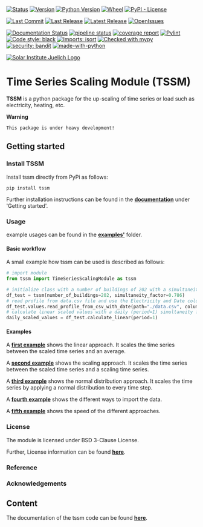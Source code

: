 [![Status](https://img.shields.io/pypi/status/tssm?style=flat-square)](https://pypi.python.org/pypi/tssm)
[![Version](https://img.shields.io/pypi/v/tssm.svg?style=flat-square)](https://pypi.python.org/pypi/tssm)
[![Python Version](https://img.shields.io/pypi/pyversions/tssm?style=flat-square)](https://pypi.python.org/pypi/tssm)
[![Wheel](https://img.shields.io/pypi/wheel/tssm?style=flat-square)](https://pypi.python.org/pypi/tssm)
[![PyPI - License](https://img.shields.io/pypi/l/tssm?style=flat-square)](https://opensource.org/licenses/BSD-3-Clause)

[![Last Commit](https://git.fh-aachen.de/tb5152e/tssm/-/jobs/artifacts/main/raw/public/badges/last_commit.svg?job=badges&style=flat-square)](https://git.fh-aachen.de/tb5152e/tssm/-/commits/main)
[![Last Release](https://git.fh-aachen.de/tb5152e/tssm/-/jobs/artifacts/main/raw/public/badges/last_release.svg?job=badges&style=flat-square)](https://git.fh-aachen.de/tb5152e/tssm/-/commits/main)
[![Latest Release](https://git.fh-aachen.de/tb5152e/tssm/-/badges/release.svg?style=flat-square)](https://git.fh-aachen.de/tb5152e/diversityfactor/-/releases)
[![OpenIssues](https://git.fh-aachen.de/tb5152e/tssm/-/jobs/artifacts/main/raw/public/badges/open_issues.svg?job=badges&style=flat-square)](https://git.fh-aachen.de/tb5152e/tssm/-/issues)

[![Documentation Status](https://readthedocs.org/projects/tssm/badge/?version=latest&style=flat-square)](https://tssm.readthedocs.io/en/latest/?badge=latest)
[![pipeline status](https://git.fh-aachen.de/tb5152e/tssm/badges/main/pipeline.svg?style=flat-square)](https://git.fh-aachen.de/tb5152e/tssm/-/commits/main)
[![coverage report](https://git.fh-aachen.de/tb5152e/tssm/badges/main/coverage.svg?style=flat-square)](https://git.fh-aachen.de/tb5152e/tssm/-/commits/main)
[![Pylint](https://git.fh-aachen.de/tb5152e/tssm/-/jobs/artifacts/main/raw/public/pylint/pylint.svg?style=flat-square&job=pylint)](https://pylint.pycqa.org/en/latest/)
[![Code style: black](https://img.shields.io/badge/code%20style-black-000000.svg?style=flat-square)](https://github.com/psf/black)
[![Imports: isort](https://img.shields.io/badge/%20imports-isort-%231674b1?style=flat-square&labelColor=ef8336)](https://pycqa.github.io/isort/)
[![Checked with mypy](https://img.shields.io/badge/mypy-checked-blue?style=flat-square)](http://mypy-lang.org/)
[![security: bandit](https://img.shields.io/badge/security-bandit-success.svg?style=flat-square)](https://github.com/PyCQA/bandit)
[![made-with-python](https://img.shields.io/badge/Made%20with-Python-1f425f.svg?style=flat-square)](https://www.python.org/)


<a href="https://www.fh-aachen.de/forschung/solar-institut-juelich"><img src="https://www.fh-aachen.de/fileadmin/ins/ins_sij/Wortmarke_SIJ_ts_web.jpg" 
alt="Solar Institute Juelich Logo"></a> 

# Time Series Scaling Module  (TSSM)
**TSSM** is a python package for the up-scaling of time series or load such as electricity, heating, etc. 

**Warning**
```{warning} 
This package is under heavy development!
```

## Getting started

### Install TSSM

Install tssm directly from PyPi as follows: 

```console
pip install tssm
```

Further installation instructions can be found in the [**documentation**](http://tssm.rtfd.io/) under 'Getting started'.


### Usage

example usages can be found in the [**examples'**](https://git.fh-aachen.de/tb5152e/tssm/-/blob/main/examples) folder.


#### Basic workflow

A small example how tssm can be used is described as follows:

```python
# import module
from tssm import TimeSeriesScalingModule as tssm

# initialize class with a number of buildings of 202 with a simultaneity factor of 0.786
df_test = tssm(number_of_buildings=202, simultaneity_factor=0.786)
# read profile from data.csv file and use the Electricity and Date column
df_test.values.read_profile_from_csv_with_date(path="./data.csv", column_of_load="Electricity", column_of_date="Date")
# calculate linear scaled values with a daily (period=1) simultaneity factor and average value
daily_scaled_values = df_test.calculate_linear(period=1)
```

#### Examples
A [**first example**](https://git.fh-aachen.de/tb5152e/tssm/-/blob/main/examples/example_linear.py) shows the linear approach. It scales the time series between the scaled time series and an average.

A [**second example**](https://git.fh-aachen.de/tb5152e/tssm/-/blob/main/examples/example_scaling.py) shows the scaling approach. It scales the time series between the scaled time series and a scaling time 
series.

A [**third example**](https://git.fh-aachen.de/tb5152e/tssm/-/blob/main/examples/example_normal_distribution.py) shows the normal distribution approach. It scales the time series by applying a normal 
distribution to every time step.

A [**fourth example**](https://git.fh-aachen.de/tb5152e/tssm/-/blob/main/examples/example_of_different_method_2_import_profiles.py) shows the different ways to import the data.

A [**fifth example**](https://git.fh-aachen.de/tb5152e/tssm/-/blob/main/examples/example_speed_comparison.py) shows the speed of the different approaches.

### License

The module is licensed under BSD 3-Clause License.

Further, License information can be found [**here**](https://git.fh-aachen.de/tb5152e/tssm/-/blob/main/LICENSE).

### Reference

### Acknowledgements


## Content

The documentation of the tssm code can be found [**here**](http://tssm.rtfd.io/).
